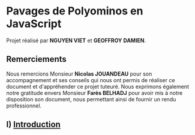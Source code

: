# Pavages de Polyominos en JavaScript

Projet réalisé par __NGUYEN VIET__ et __GEOFFROY DAMIEN__.

## Remerciements

Nous remercions Monsieur **Nicolas JOUANDEAU** pour son accompagnement et ses
conseils qui nous ont permis de réaliser ce document et d'appréhender ce projet tuteuré.
Nous exprimons également notre gratitude envers Monsieur **Farès BELHADJ** pour avoir mis
à notre disposition son document, nous permettant ainsi de fournir un rendu professionnel.

## I) <ins>Introduction</ins>


